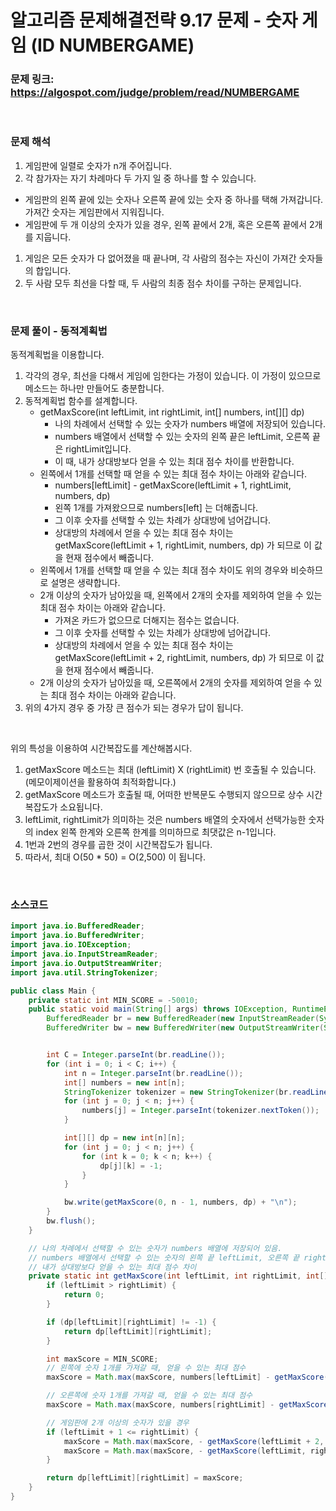 # 알고리즘 문제해결전략 9.17 문제 - 숫자 게임 (ID NUMBERGAME)

### 문제 링크: https://algospot.com/judge/problem/read/NUMBERGAME

<br>

### 문제 해석

1. 게임판에 일렬로 숫자가 n개 주어집니다.
1.  각 참가자는 자기 차례마다 두 가지 일 중 하나를 할 수 있습니다.
   - 게임판의 왼쪽 끝에 있는 숫자나 오른쪽 끝에 있는 숫자 중 하나를 택해 가져갑니다. 가져간 숫자는 게임판에서 지워집니다.
   - 게임판에 두 개 이상의 숫자가 있을 경우, 왼쪽 끝에서 2개, 혹은 오른쪽 끝에서 2개를 지웁니다.
1. 게임은 모든 숫자가 다 없어졌을 때 끝나며, 각 사람의 점수는 자신이 가져간 숫자들의 합입니다.
1. 두 사람 모두 최선을 다할 때, 두 사람의 최종 점수 차이를 구하는 문제입니다.

<br>

### 문제 풀이 - 동적계획법

동적계획법을 이용합니다.

1. 각각의 경우, 최선을 다해서 게임에 임한다는 가정이 있습니다. 이 가정이 있으므로 메소드는 하나만 만들어도 충분합니다.
2. 동적계획법 함수를 설계합니다.
   - getMaxScore(int leftLimit, int rightLimit, int[] numbers, int[][] dp)
     - 나의 차례에서 선택할 수 있는 숫자가 numbers 배열에 저장되어 있습니다.
     - numbers 배열에서 선택할 수 있는 숫자의 왼쪽 끝은 leftLimit, 오른쪽 끝은 rightLimit입니다.
     - 이 때, 내가 상대방보다 얻을 수 있는 최대 점수 차이를 반환합니다.
   - 왼쪽에서 1개를 선택할 때 얻을 수 있는 최대 점수 차이는 아래와 같습니다.
     - numbers[leftLimit] - getMaxScore(leftLimit + 1, rightLimit, numbers, dp)
     - 왼쪽 1개를 가져왔으므로 numbers[left] 는 더해줍니다.
     - 그 이후 숫자를 선택할 수 있는 차례가 상대방에 넘어갑니다. 
     - 상대방의 차례에서 얻을 수 있는 최대 점수 차이는 getMaxScore(leftLimit + 1, rightLimit, numbers, dp) 가 되므로 이 값을 현재 점수에서 빼줍니다.
   - 왼쪽에서 1개를 선택할 때 얻을 수 있는 최대 점수 차이도 위의 경우와 비슷하므로 설명은 생략합니다.
   - 2개 이상의 숫자가 남아있을 때, 왼쪽에서 2개의 숫자를 제외하여 얻을 수 있는 최대 점수 차이는 아래와 같습니다.
     - 가져온 카드가 없으므로 더해지는 점수는 없습니다.
     - 그 이후 숫자를 선택할 수 있는 차례가 상대방에 넘어갑니다. 
     - 상대방의 차례에서 얻을 수 있는 최대 점수 차이는 getMaxScore(leftLimit + 2, rightLimit, numbers, dp) 가 되므로 이 값을 현재 점수에서 빼줍니다.
   - 2개 이상의 숫자가 남아있을 때, 오른쪽에서 2개의 숫자를 제외하여 얻을 수 있는 최대 점수 차이는 아래와 같습니다.
3. 위의 4가지 경우 중 가장 큰 점수가 되는 경우가 답이 됩니다.

<br>

위의 특성을 이용하여 시간복잡도를 계산해봅시다.

1. getMaxScore 메소드는 최대 (leftLimit) X (rightLimit) 번 호출될 수 있습니다. (메모이제이션을 활용하여 최적화합니다.)
1. getMaxScore 메소드가 호출될 때, 어떠한 반복문도 수행되지 않으므로 상수 시간복잡도가 소요됩니다.
1. leftLimit, rightLimit가 의미하는 것은 numbers 배열의 숫자에서 선택가능한 숫자의 index 왼쪽 한계와 오른쪽 한계를 의미하므로 최댓값은 n-1입니다.
1. 1번과 2번의 경우를 곱한 것이 시간복잡도가 됩니다.
1. 따라서, 최대 O(50 * 50) = O(2,500) 이 됩니다.

<br>

### 소스코드

```java
import java.io.BufferedReader;
import java.io.BufferedWriter;
import java.io.IOException;
import java.io.InputStreamReader;
import java.io.OutputStreamWriter;
import java.util.StringTokenizer;

public class Main {
    private static int MIN_SCORE = -50010;
    public static void main(String[] args) throws IOException, RuntimeException {
        BufferedReader br = new BufferedReader(new InputStreamReader(System.in));
        BufferedWriter bw = new BufferedWriter(new OutputStreamWriter(System.out));


        int C = Integer.parseInt(br.readLine());
        for (int i = 0; i < C; i++) {
            int n = Integer.parseInt(br.readLine());
            int[] numbers = new int[n];
            StringTokenizer tokenizer = new StringTokenizer(br.readLine());
            for (int j = 0; j < n; j++) {
                numbers[j] = Integer.parseInt(tokenizer.nextToken());
            }

            int[][] dp = new int[n][n];
            for (int j = 0; j < n; j++) {
                for (int k = 0; k < n; k++) {
                    dp[j][k] = -1;
                }
            }

            bw.write(getMaxScore(0, n - 1, numbers, dp) + "\n");
        }
        bw.flush();
    }

    // 나의 차례에서 선택할 수 있는 숫자가 numbers 배열에 저장되어 있음.
    // numbers 배열에서 선택할 수 있는 숫자의 왼쪽 끝 leftLimit, 오른쪽 끝 rightLimit
    // 내가 상대방보다 얻을 수 있는 최대 점수 차이
    private static int getMaxScore(int leftLimit, int rightLimit, int[] numbers, int[][] dp) {
        if (leftLimit > rightLimit) {
            return 0;
        }

        if (dp[leftLimit][rightLimit] != -1) {
            return dp[leftLimit][rightLimit];
        }

        int maxScore = MIN_SCORE;
        // 왼쪽에 숫자 1개를 가져갈 때, 얻을 수 있는 최대 점수
        maxScore = Math.max(maxScore, numbers[leftLimit] - getMaxScore(leftLimit + 1, rightLimit, numbers, dp));

        // 오른쪽에 숫자 1개를 가져갈 때, 얻을 수 있는 최대 점수
        maxScore = Math.max(maxScore, numbers[rightLimit] - getMaxScore(leftLimit, rightLimit - 1, numbers, dp));

        // 게임판에 2개 이상의 숫자가 있을 경우
        if (leftLimit + 1 <= rightLimit) {
            maxScore = Math.max(maxScore, - getMaxScore(leftLimit + 2, rightLimit, numbers, dp));
            maxScore = Math.max(maxScore, - getMaxScore(leftLimit, rightLimit - 2, numbers, dp));
        }

        return dp[leftLimit][rightLimit] = maxScore;
    }
}
```

